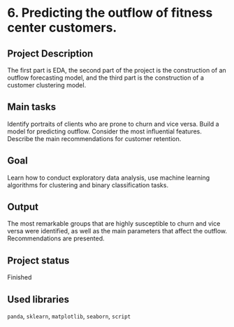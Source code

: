 # 6. Predicting the outflow of fitness center customers.

## Project Description
The first part is EDA, the second part of the project is the construction of an outflow forecasting model, and the third part is the construction of a customer clustering model.

## Main tasks
Identify portraits of clients who are prone to churn and vice versa.
Build a model for predicting outflow.
Consider the most influential features.
Describe the main recommendations for customer retention.
## Goal

Learn how to conduct exploratory data analysis, use machine learning algorithms for clustering and binary classification tasks.

## Output

The most remarkable groups that are highly susceptible to churn and vice versa were identified, as well as the main parameters that affect the outflow. Recommendations are presented.

## Project status

Finished

## Used libraries

<code>panda</code>, <code>sklearn</code>, <code>matplotlib</code>, <code>seaborn</code>, <code>script</code>
